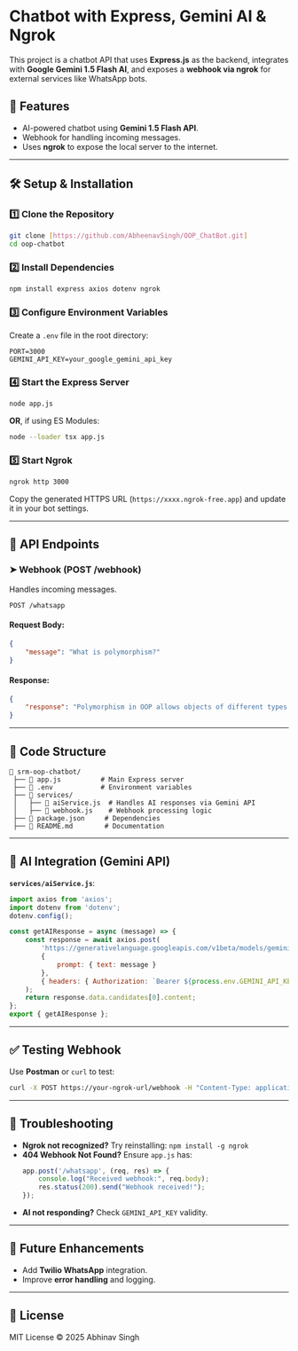 # Chatbot with Express, Gemini AI & Ngrok

This project is a chatbot API that uses **Express.js** as the backend, integrates with **Google Gemini 1.5 Flash AI**, and exposes a **webhook via ngrok** for external services like WhatsApp bots.

## 🚀 Features
- AI-powered chatbot using **Gemini 1.5 Flash API**.
- Webhook for handling incoming messages.
- Uses **ngrok** to expose the local server to the internet.

---
## 🛠 Setup & Installation

### 1️⃣ Clone the Repository
```bash
git clone [https://github.com/AbheenavSingh/OOP_ChatBot.git]
cd oop-chatbot
```

### 2️⃣ Install Dependencies
```bash
npm install express axios dotenv ngrok
```

### 3️⃣ Configure Environment Variables
Create a `.env` file in the root directory:
```env
PORT=3000
GEMINI_API_KEY=your_google_gemini_api_key
```

### 4️⃣ Start the Express Server
```bash
node app.js
```
**OR**, if using ES Modules:
```bash
node --loader tsx app.js
```

### 5️⃣ Start Ngrok
```bash
ngrok http 3000
```
Copy the generated HTTPS URL (`https://xxxx.ngrok-free.app`) and update it in your bot settings.

---
## 📌 API Endpoints

### ➤ Webhook (POST /webhook)
Handles incoming messages.
```http
POST /whatsapp
```
#### Request Body:
```json
{
    "message": "What is polymorphism?"
}
```
#### Response:
```json
{
    "response": "Polymorphism in OOP allows objects of different types to be treated as instances of the same type."
}
```

---
## 📜 Code Structure
```
📂 srm-oop-chatbot/
 ├── 📜 app.js          # Main Express server
 ├── 📜 .env            # Environment variables
 ├── 📂 services/
 │   ├── 📜 aiService.js  # Handles AI responses via Gemini API
 │   ├── 📜 webhook.js    # Webhook processing logic
 ├── 📜 package.json     # Dependencies
 ├── 📜 README.md        # Documentation
```

---
## 🤖 AI Integration (Gemini API)
**`services/aiService.js`**:
```javascript
import axios from 'axios';
import dotenv from 'dotenv';
dotenv.config();

const getAIResponse = async (message) => {
    const response = await axios.post(
        'https://generativelanguage.googleapis.com/v1beta/models/gemini-1.5-flash:generateContent',
        {
            prompt: { text: message }
        },
        { headers: { Authorization: `Bearer ${process.env.GEMINI_API_KEY}` } }
    );
    return response.data.candidates[0].content;
};
export { getAIResponse };
```

---
## ✅ Testing Webhook
Use **Postman** or `curl` to test:
```bash
curl -X POST https://your-ngrok-url/webhook -H "Content-Type: application/json" -d '{"message": "Explain OOP?"}'
```

---
## 📌 Troubleshooting
- **Ngrok not recognized?** Try reinstalling: `npm install -g ngrok`
- **404 Webhook Not Found?** Ensure `app.js` has:
  ```javascript
  app.post('/whatsapp', (req, res) => {
      console.log("Received webhook:", req.body);
      res.status(200).send("Webhook received!");
  });
  ```
- **AI not responding?** Check `GEMINI_API_KEY` validity.

---
## 🚀 Future Enhancements
- Add **Twilio WhatsApp** integration.
- Improve **error handling** and logging.

---
## 📜 License
MIT License © 2025 Abhinav Singh

